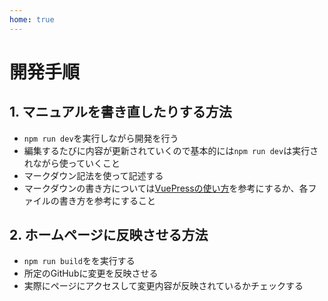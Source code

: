 ```yaml
---
home: true
---
```


# 開発手順

## 1. マニュアルを書き直したりする方法

- `npm run dev`を実行しながら開発を行う
- 編集するたびに内容が更新されていくので基本的には`npm run dev`は実行されながら使っていくこと
- マークダウン記法を使って記述する
- マークダウンの書き方については[VuePressの使い方](https://koro-vuepress.netlify.app/guide/markdown.html#%E7%94%BB%E5%83%8F)を参考にするか、各ファイルの書き方を参考にすること

## 2. ホームページに反映させる方法
- `npm run build`をを実行する
- 所定のGitHubに変更を反映させる
- 実際にページにアクセスして変更内容が反映されているかチェックする
